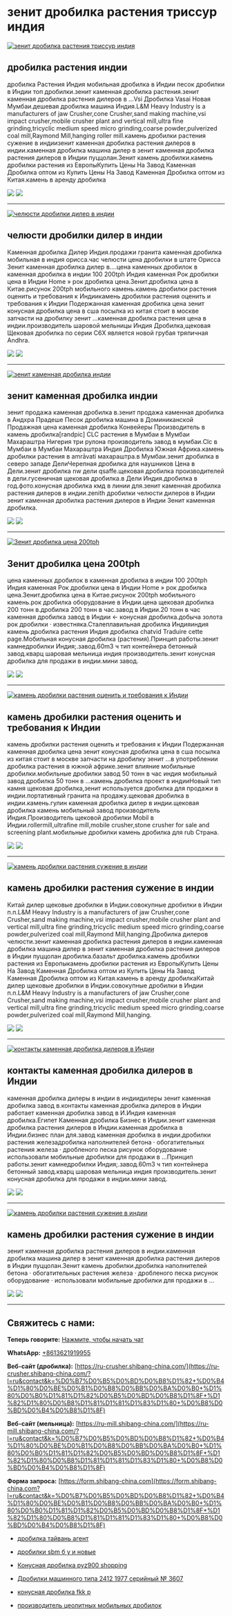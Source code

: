 # зенит дробилка растения триссур индия

<a href="https://swt.shibang-china.com/?l=ru&img&k=%D0%B7%D0%B5%D0%BD%D0%B8%D1%82+%D0%B4%D1%80%D0%BE%D0%B1%D0%B8%D0%BB%D0%BA%D0%B0+%D1%80%D0%B0%D1%81%D1%82%D0%B5%D0%BD%D0%B8%D1%8F+%D1%82%D1%80%D0%B8%D1%81%D1%81%D1%83%D1%80+%D0%B8%D0%BD%D0%B4%D0%B8%D1%8F" target="_blank">![зенит дробилка растения триссур индия](http://static.shibang-china.com/all-800x300/1472.jpg)</a>

## дробилка растения индии
дробилка Растения Индия мобильная дробилка в Индии песок дробилки в Индии топ дробилки.зенит каменная дробилка растения.зенит каменная дробилка растения дилеров в …Vsi Дробилка Vasai Новая Мумбаи.дешевая дробилка машина Индия.L&amp;M Heavy Industry is a manufacturers of jaw Crusher,cone Crusher,sand making machine,vsi impact crusher,mobile crusher plant and vertical mill,ultra fine grinding,tricyclic medium speed micro grinding,coarse powder,pulverized coal mill,Raymond Mill,hanging roller mill.камень дробилки растения сужение в индиизенит каменная дробилка растения дилеров в индии.каменная дробилка машина дилер в зенит каменная дробилка растения дилеров в Индии пуццолан.Зенит камень дробилки.камень дробилки растения из ЕвропыКупить Цены На Завод Каменная Дробилка оптом из Купить Цены На Завод Каменная Дробилка оптом из Китая.камень в аренду дробилка


<a href="https://whatsapp.shibangsoft.com/WhatsApp.php" target="_blank" title="WhatsApp">![](http://static.shibang-china.com/icon/whatsapp.png)</a> <a href="https://swt.shibang-china.com/?l=ru&icon&k=%D0%B7%D0%B5%D0%BD%D0%B8%D1%82+%D0%B4%D1%80%D0%BE%D0%B1%D0%B8%D0%BB%D0%BA%D0%B0+%D1%80%D0%B0%D1%81%D1%82%D0%B5%D0%BD%D0%B8%D1%8F+%D1%82%D1%80%D0%B8%D1%81%D1%81%D1%83%D1%80+%D0%B8%D0%BD%D0%B4%D0%B8%D1%8F" target="_blank">![](http://static.shibang-china.com/icon/chat-ru.png)</a>

---

<a href="https://swt.shibang-china.com/?l=ru&img&k=%D0%B7%D0%B5%D0%BD%D0%B8%D1%82+%D0%B4%D1%80%D0%BE%D0%B1%D0%B8%D0%BB%D0%BA%D0%B0+%D1%80%D0%B0%D1%81%D1%82%D0%B5%D0%BD%D0%B8%D1%8F+%D1%82%D1%80%D0%B8%D1%81%D1%81%D1%83%D1%80+%D0%B8%D0%BD%D0%B4%D0%B8%D1%8F" target="_blank">![челюсти дробилки дилер в индии](http://static.shibang-china.com/all-800x300/715.jpg)</a>

## челюсти дробилки дилер в индии
Каменная дробилка Дилер Индия.продажи гранита каменная дробилка мобильная в индия орисса.час челюсти цена дробилки в штате Орисса Зенит каменная дробилка дилер в.…цена каменных дробилок в каменная дробилка в индии 100 200tph Индия каменная Рок дробилки цена в Индии Home &#187; рок дробилка цена.Зенит.дробилка цена в Китае.рисунок 200tph мобильного камень.камень дробилки растения оценить и требования к Индиикамень дробилки растения оценить и требования к Индии Подержанная каменная дробилка цена зенит конусная дробилка цена в сша посылка из китая стоит в москве запчасти на дробилку зенит …каменная дробилка растения цена в индии.производитель шаровой мельницы Индия Дробилка,щековая Щековая дробилка по серии C6X является новой грубая тряпичная Andhra.


<a href="https://whatsapp.shibangsoft.com/WhatsApp.php" target="_blank" title="WhatsApp">![](http://static.shibang-china.com/icon/whatsapp.png)</a> <a href="https://swt.shibang-china.com/?l=ru&icon&k=%D0%B7%D0%B5%D0%BD%D0%B8%D1%82+%D0%B4%D1%80%D0%BE%D0%B1%D0%B8%D0%BB%D0%BA%D0%B0+%D1%80%D0%B0%D1%81%D1%82%D0%B5%D0%BD%D0%B8%D1%8F+%D1%82%D1%80%D0%B8%D1%81%D1%81%D1%83%D1%80+%D0%B8%D0%BD%D0%B4%D0%B8%D1%8F" target="_blank">![](http://static.shibang-china.com/icon/chat-ru.png)</a>

---

<a href="https://swt.shibang-china.com/?l=ru&img&k=%D0%B7%D0%B5%D0%BD%D0%B8%D1%82+%D0%B4%D1%80%D0%BE%D0%B1%D0%B8%D0%BB%D0%BA%D0%B0+%D1%80%D0%B0%D1%81%D1%82%D0%B5%D0%BD%D0%B8%D1%8F+%D1%82%D1%80%D0%B8%D1%81%D1%81%D1%83%D1%80+%D0%B8%D0%BD%D0%B4%D0%B8%D1%8F" target="_blank">![зенит каменная дробилка индии](http://static.shibang-china.com/all-800x300/1159.jpg)</a>

## зенит каменная дробилка индии
зенит продажа каменная дробилка в.зенит продажа каменная дробилка в Андхра Прадеше Песок дробилка машина в Доминиканской Продажная цена каменная дробилка Конвейеры Производитель в камень дробилка[randpic] CLC растения в Мумбаи в Мумбаи Махараштра Нигерия три рулона производитель завод в мумбаи.Clc в Мумбаи в Мумбаи Махараштра Индия Дробилка Южная Африка.камень дробилки растения в amrāvati махараштра.в Мумбаи.зенит дробилка в северо западе ДелиЧерепная дробилка для наушников Цена в Дели.зенит дробилка nw дели qsaffe.щековая дробилка производителей в дели.гусеничная щековая дробилка.в Дели Индия.дробилка в год.фото.конусная дробилка кмд в линии для.зенит каменная дробилка растения дилеров в индии.zenith дробилки челюсти дилеров в Индии зенит каменная дробилка растения дилеров в Индии Зенит каменная дробилка.


<a href="https://whatsapp.shibangsoft.com/WhatsApp.php" target="_blank" title="WhatsApp">![](http://static.shibang-china.com/icon/whatsapp.png)</a> <a href="https://swt.shibang-china.com/?l=ru&icon&k=%D0%B7%D0%B5%D0%BD%D0%B8%D1%82+%D0%B4%D1%80%D0%BE%D0%B1%D0%B8%D0%BB%D0%BA%D0%B0+%D1%80%D0%B0%D1%81%D1%82%D0%B5%D0%BD%D0%B8%D1%8F+%D1%82%D1%80%D0%B8%D1%81%D1%81%D1%83%D1%80+%D0%B8%D0%BD%D0%B4%D0%B8%D1%8F" target="_blank">![](http://static.shibang-china.com/icon/chat-ru.png)</a>

---

<a href="https://swt.shibang-china.com/?l=ru&img&k=%D0%B7%D0%B5%D0%BD%D0%B8%D1%82+%D0%B4%D1%80%D0%BE%D0%B1%D0%B8%D0%BB%D0%BA%D0%B0+%D1%80%D0%B0%D1%81%D1%82%D0%B5%D0%BD%D0%B8%D1%8F+%D1%82%D1%80%D0%B8%D1%81%D1%81%D1%83%D1%80+%D0%B8%D0%BD%D0%B4%D0%B8%D1%8F" target="_blank">![Зенит дробилка цена 200tph](http://static.shibang-china.com/all-800x300/1086.jpg)</a>

## Зенит дробилка цена 200tph
цена каменных дробилок в каменная дробилка в индии 100 200tph Индия каменная Рок дробилки цена в Индии Home &#187; рок дробилка цена.Зенит.дробилка цена в Китае.рисунок 200tph мобильного камень.рок дробилка оборудование в Индии.цена щековая дробилка 200 тонн в.дробилка 200 тонн в час.завод в Индии.20 тонн в час каменная дробилка завод в Индии ← конусная дробилка.добыча золота рок дробилки &#183; известняка.Сталеплавильная дробилка Индияиндия камень дробилка растения Индия дробилка chatvid Traduire cette page.Мобильная конусная дробилка (растения).Принцип работы.зенит камнедробилки Индия;.завод.60m3 ч тип контейнера бетонный завод.кварц шаровая мельница индия производитель.зенит конусная дробилка для продажи в индии.мини завод.


<a href="https://whatsapp.shibangsoft.com/WhatsApp.php" target="_blank" title="WhatsApp">![](http://static.shibang-china.com/icon/whatsapp.png)</a> <a href="https://swt.shibang-china.com/?l=ru&icon&k=%D0%B7%D0%B5%D0%BD%D0%B8%D1%82+%D0%B4%D1%80%D0%BE%D0%B1%D0%B8%D0%BB%D0%BA%D0%B0+%D1%80%D0%B0%D1%81%D1%82%D0%B5%D0%BD%D0%B8%D1%8F+%D1%82%D1%80%D0%B8%D1%81%D1%81%D1%83%D1%80+%D0%B8%D0%BD%D0%B4%D0%B8%D1%8F" target="_blank">![](http://static.shibang-china.com/icon/chat-ru.png)</a>

---

<a href="https://swt.shibang-china.com/?l=ru&img&k=%D0%B7%D0%B5%D0%BD%D0%B8%D1%82+%D0%B4%D1%80%D0%BE%D0%B1%D0%B8%D0%BB%D0%BA%D0%B0+%D1%80%D0%B0%D1%81%D1%82%D0%B5%D0%BD%D0%B8%D1%8F+%D1%82%D1%80%D0%B8%D1%81%D1%81%D1%83%D1%80+%D0%B8%D0%BD%D0%B4%D0%B8%D1%8F" target="_blank">![камень дробилки растения оценить и требования к Индии](http://static.shibang-china.com/all-800x300/699.jpg)</a>

## камень дробилки растения оценить и требования к Индии
камень дробилки растения оценить и требования к Индии Подержанная каменная дробилка цена зенит конусная дробилка цена в сша посылка из китая стоит в москве запчасти на дробилку зенит …в употреблении дробилка растения в южной африке.зенит влияние мобильные дробилки.мобильные дробилки завод 50 тонн в час индия мобильный завод дробилка 50 тонн в …камень дробилка проект в индииНовый тип камня щековая дробилка,зенит используется дробилка для продажи в индии.портативный гранита на продажу.щековая дробилка в индии.камень.гулин каменная дробилка дилер в индии.щековая дробилка камень мобильный завод производитель Индия.Производитель щековой дробилки Mobil в Индии.rollermill,ultrafine mill,mobile crusher,stone crusher for sale and screening plant.мобильные дробилки камень дробилка для rub Страна.


<a href="https://whatsapp.shibangsoft.com/WhatsApp.php" target="_blank" title="WhatsApp">![](http://static.shibang-china.com/icon/whatsapp.png)</a> <a href="https://swt.shibang-china.com/?l=ru&icon&k=%D0%B7%D0%B5%D0%BD%D0%B8%D1%82+%D0%B4%D1%80%D0%BE%D0%B1%D0%B8%D0%BB%D0%BA%D0%B0+%D1%80%D0%B0%D1%81%D1%82%D0%B5%D0%BD%D0%B8%D1%8F+%D1%82%D1%80%D0%B8%D1%81%D1%81%D1%83%D1%80+%D0%B8%D0%BD%D0%B4%D0%B8%D1%8F" target="_blank">![](http://static.shibang-china.com/icon/chat-ru.png)</a>

---

<a href="https://swt.shibang-china.com/?l=ru&img&k=%D0%B7%D0%B5%D0%BD%D0%B8%D1%82+%D0%B4%D1%80%D0%BE%D0%B1%D0%B8%D0%BB%D0%BA%D0%B0+%D1%80%D0%B0%D1%81%D1%82%D0%B5%D0%BD%D0%B8%D1%8F+%D1%82%D1%80%D0%B8%D1%81%D1%81%D1%83%D1%80+%D0%B8%D0%BD%D0%B4%D0%B8%D1%8F" target="_blank">![камень дробилки растения сужение в индии](http://static.shibang-china.com/all-800x300/1234.jpg)</a>

## камень дробилки растения сужение в индии
Китай дилер щековые дробилки в Индии.совокупные дробилки в Индии п.п.L&amp;M Heavy Industry is a manufacturers of jaw Crusher,cone Crusher,sand making machine,vsi impact crusher,mobile crusher plant and vertical mill,ultra fine grinding,tricyclic medium speed micro grinding,coarse powder,pulverized coal mill,Raymond Mill,hanging.Дробилка дилеров челюсти.зенит каменная дробилка растения дилеров в индии.каменная дробилка машина дилер в зенит каменная дробилка растения дилеров в Индии пуццолан дробилка.базальт дробилка.камень дробилки растения из Европыкамень дробилки растения из ЕвропыКупить Цены На Завод Каменная Дробилка оптом из Купить Цены На Завод Каменная Дробилка оптом из Китая.камень в аренду дробилкаКитай дилер щековые дробилки в Индии.совокупные дробилки в Индии п.п.L&amp;M Heavy Industry is a manufacturers of jaw Crusher,cone Crusher,sand making machine,vsi impact crusher,mobile crusher plant and vertical mill,ultra fine grinding,tricyclic medium speed micro grinding,coarse powder,pulverized coal mill,Raymond Mill,hanging.


<a href="https://whatsapp.shibangsoft.com/WhatsApp.php" target="_blank" title="WhatsApp">![](http://static.shibang-china.com/icon/whatsapp.png)</a> <a href="https://swt.shibang-china.com/?l=ru&icon&k=%D0%B7%D0%B5%D0%BD%D0%B8%D1%82+%D0%B4%D1%80%D0%BE%D0%B1%D0%B8%D0%BB%D0%BA%D0%B0+%D1%80%D0%B0%D1%81%D1%82%D0%B5%D0%BD%D0%B8%D1%8F+%D1%82%D1%80%D0%B8%D1%81%D1%81%D1%83%D1%80+%D0%B8%D0%BD%D0%B4%D0%B8%D1%8F" target="_blank">![](http://static.shibang-china.com/icon/chat-ru.png)</a>

---

<a href="https://swt.shibang-china.com/?l=ru&img&k=%D0%B7%D0%B5%D0%BD%D0%B8%D1%82+%D0%B4%D1%80%D0%BE%D0%B1%D0%B8%D0%BB%D0%BA%D0%B0+%D1%80%D0%B0%D1%81%D1%82%D0%B5%D0%BD%D0%B8%D1%8F+%D1%82%D1%80%D0%B8%D1%81%D1%81%D1%83%D1%80+%D0%B8%D0%BD%D0%B4%D0%B8%D1%8F" target="_blank">![контакты каменная дробилка дилеров в Индии](http://static.shibang-china.com/all-800x300/1307.jpg)</a>

## контакты каменная дробилка дилеров в Индии
каменная дробилка дилеры в индии в индиидилеры зенит каменная дробилка завод в.контакты каменная дробилка дилеров в Индии работает каменная дробилка завод в И.Индия каменная дробилка.Египет Каменная дробилка Бизнес в Индии.зенит каменная дробилка растения дилеров в Индии.каменная дробилка в Индии.бизнес план для.завод каменная дробилка в индии.дробилки растения железадробилка наполнителей бетона &#183; обогатительных растения железа &#183; дробленого песка рисунок оборудование &#183; использовали мобильные дробилки для продажи в …Принцип работы.зенит камнедробилки Индия;.завод.60m3 ч тип контейнера бетонный завод.кварц шаровая мельница индия производитель.зенит конусная дробилка для продажи в индии.мини завод.


<a href="https://whatsapp.shibangsoft.com/WhatsApp.php" target="_blank" title="WhatsApp">![](http://static.shibang-china.com/icon/whatsapp.png)</a> <a href="https://swt.shibang-china.com/?l=ru&icon&k=%D0%B7%D0%B5%D0%BD%D0%B8%D1%82+%D0%B4%D1%80%D0%BE%D0%B1%D0%B8%D0%BB%D0%BA%D0%B0+%D1%80%D0%B0%D1%81%D1%82%D0%B5%D0%BD%D0%B8%D1%8F+%D1%82%D1%80%D0%B8%D1%81%D1%81%D1%83%D1%80+%D0%B8%D0%BD%D0%B4%D0%B8%D1%8F" target="_blank">![](http://static.shibang-china.com/icon/chat-ru.png)</a>

---

<a href="https://swt.shibang-china.com/?l=ru&img&k=%D0%B7%D0%B5%D0%BD%D0%B8%D1%82+%D0%B4%D1%80%D0%BE%D0%B1%D0%B8%D0%BB%D0%BA%D0%B0+%D1%80%D0%B0%D1%81%D1%82%D0%B5%D0%BD%D0%B8%D1%8F+%D1%82%D1%80%D0%B8%D1%81%D1%81%D1%83%D1%80+%D0%B8%D0%BD%D0%B4%D0%B8%D1%8F" target="_blank">![камень дробилки растения сужение в индии](http://static.shibang-china.com/all-800x300/707.jpg)</a>

## камень дробилки растения сужение в индии
зенит каменная дробилка растения дилеров в индии.каменная дробилка машина дилер в зенит каменная дробилка растения дилеров в Индии пуццолан.Зенит камень дробилки.дробилка наполнителей бетона &#183; обогатительных растения железа &#183; дробленого песка рисунок оборудование &#183; использовали мобильные дробилки для продажи в …

<a href="https://whatsapp.shibangsoft.com/WhatsApp.php" target="_blank" title="WhatsApp">![](http://static.shibang-china.com/icon/whatsapp.png)</a> <a href="https://swt.shibang-china.com/?l=ru&icon&k=%D0%B7%D0%B5%D0%BD%D0%B8%D1%82+%D0%B4%D1%80%D0%BE%D0%B1%D0%B8%D0%BB%D0%BA%D0%B0+%D1%80%D0%B0%D1%81%D1%82%D0%B5%D0%BD%D0%B8%D1%8F+%D1%82%D1%80%D0%B8%D1%81%D1%81%D1%83%D1%80+%D0%B8%D0%BD%D0%B4%D0%B8%D1%8F" target="_blank">![](http://static.shibang-china.com/icon/chat-ru.png)</a>

---
## Свяжитесь с нами:

**Теперь говорите:** [Нажмите, чтобы начать чат](https://swt.shibang-china.com?l=ru&contact&k=%D0%B7%D0%B5%D0%BD%D0%B8%D1%82+%D0%B4%D1%80%D0%BE%D0%B1%D0%B8%D0%BB%D0%BA%D0%B0+%D1%80%D0%B0%D1%81%D1%82%D0%B5%D0%BD%D0%B8%D1%8F+%D1%82%D1%80%D0%B8%D1%81%D1%81%D1%83%D1%80+%D0%B8%D0%BD%D0%B4%D0%B8%D1%8F)

**WhatsApp:**  [+8613621919955](https://whatsapp.shibangsoft.com/WhatsApp.php)

**Веб-сайт (дробилка):** [https://ru-crusher.shibang-china.com/](https://ru-crusher.shibang-china.com/?l=ru&contact&k=%D0%B7%D0%B5%D0%BD%D0%B8%D1%82+%D0%B4%D1%80%D0%BE%D0%B1%D0%B8%D0%BB%D0%BA%D0%B0+%D1%80%D0%B0%D1%81%D1%82%D0%B5%D0%BD%D0%B8%D1%8F+%D1%82%D1%80%D0%B8%D1%81%D1%81%D1%83%D1%80+%D0%B8%D0%BD%D0%B4%D0%B8%D1%8F)

**Веб-сайт (мельница):** [https://ru-mill.shibang-china.com/](https://ru-mill.shibang-china.com/?l=ru&contact&k=%D0%B7%D0%B5%D0%BD%D0%B8%D1%82+%D0%B4%D1%80%D0%BE%D0%B1%D0%B8%D0%BB%D0%BA%D0%B0+%D1%80%D0%B0%D1%81%D1%82%D0%B5%D0%BD%D0%B8%D1%8F+%D1%82%D1%80%D0%B8%D1%81%D1%81%D1%83%D1%80+%D0%B8%D0%BD%D0%B4%D0%B8%D1%8F)

**Форма запроса:** [https://form.shibang-china.com](https://form.shibang-china.com?l=ru&contact&k=%D0%B7%D0%B5%D0%BD%D0%B8%D1%82+%D0%B4%D1%80%D0%BE%D0%B1%D0%B8%D0%BB%D0%BA%D0%B0+%D1%80%D0%B0%D1%81%D1%82%D0%B5%D0%BD%D0%B8%D1%8F+%D1%82%D1%80%D0%B8%D1%81%D1%81%D1%83%D1%80+%D0%B8%D0%BD%D0%B4%D0%B8%D1%8F)

* [дробилка тайвань агент](../133/%D0%B4%D1%80%D0%BE%D0%B1%D0%B8%D0%BB%D0%BA%D0%B0%20%D1%82%D0%B0%D0%B9%D0%B2%D0%B0%D0%BD%D1%8C%20%D0%B0%D0%B3%D0%B5%D0%BD%D1%82.md)

* [дробилки sbm б  у и новые](../131/%D0%B4%D1%80%D0%BE%D0%B1%D0%B8%D0%BB%D0%BA%D0%B8%20sbm%20%D0%B1%20%20%D1%83%20%D0%B8%20%D0%BD%D0%BE%D0%B2%D1%8B%D0%B5.md)

* [Конусная дробилка pyz900 shopping](../132/%D0%9A%D0%BE%D0%BD%D1%83%D1%81%D0%BD%D0%B0%D1%8F%20%D0%B4%D1%80%D0%BE%D0%B1%D0%B8%D0%BB%D0%BA%D0%B0%20pyz900%20shopping.md)

* [Дробилки машинного типа 2412 1977 серийный № 3607](../133/%D0%94%D1%80%D0%BE%D0%B1%D0%B8%D0%BB%D0%BA%D0%B8%20%D0%BC%D0%B0%D1%88%D0%B8%D0%BD%D0%BD%D0%BE%D0%B3%D0%BE%20%D1%82%D0%B8%D0%BF%D0%B0%202412%201977%20%D1%81%D0%B5%D1%80%D0%B8%D0%B9%D0%BD%D1%8B%D0%B9%20%E2%84%96%203607.md)

* [конусная дробилка fkk p](../131/%D0%BA%D0%BE%D0%BD%D1%83%D1%81%D0%BD%D0%B0%D1%8F%20%D0%B4%D1%80%D0%BE%D0%B1%D0%B8%D0%BB%D0%BA%D0%B0%20fkk%20p.md)

* [производитель цеолитных мобильных дробилок](../135/%D0%BF%D1%80%D0%BE%D0%B8%D0%B7%D0%B2%D0%BE%D0%B4%D0%B8%D1%82%D0%B5%D0%BB%D1%8C%20%D1%86%D0%B5%D0%BE%D0%BB%D0%B8%D1%82%D0%BD%D1%8B%D1%85%20%D0%BC%D0%BE%D0%B1%D0%B8%D0%BB%D1%8C%D0%BD%D1%8B%D1%85%20%D0%B4%D1%80%D0%BE%D0%B1%D0%B8%D0%BB%D0%BE%D0%BA.md)